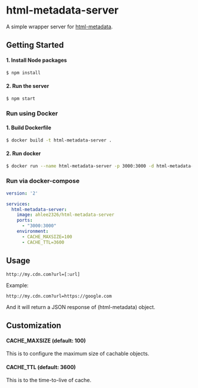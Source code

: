 # html-metadata-server
A simple wrapper server for [html-metadata](https://github.com/wikimedia/html-metadata).

## Getting Started

#### 1. Install Node packages

```sh
$ npm install
```

#### 2. Run the server

```sh
$ npm start
```

### Run using Docker

#### 1. Build Dockerfile

```sh
$ docker build -t html-metadata-server .
```

#### 2. Run docker

```sh
$ docker run --name html-metadata-server -p 3000:3000 -d html-metadata-server
```

### Run via docker-compose

```yaml
version: '2'

services:
  html-metadata-server:
    image: ahlee2326/html-metadata-server
    ports:
      - "3000:3000"
    environment:
      - CACHE_MAXSIZE=100
      - CACHE_TTL=3600
```

## Usage

`http://my.cdn.com?url=[:url]`

Example:

`http://my.cdn.com?url=https://google.com`

And it will return a JSON response of (html-metadata) object.

## Customization

#### CACHE_MAXSIZE (default: 100)

This is to configure the maximum size of cachable objects.

#### CACHE_TTL (default: 3600)

This is to the time-to-live of cache.
